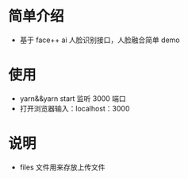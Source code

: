 # 简单介绍

- 基于 face++ ai 人脸识别接口，人脸融合简单 demo

# 使用

- yarn&&yarn start 监听 3000 端口
- 打开浏览器输入：localhost：3000

# 说明

- files 文件用来存放上传文件
